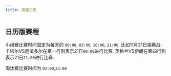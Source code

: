 ```yaml
---
title: 赛程日历
---
```


## 日历版赛程

小组赛比赛时间固定为每天的 `00:00`, `03:00`, `18:00`, `21:00`. 比如11月21日揭幕战: 卡塔尔VS厄瓜多尔在第一行则表示21日`00:00`进行比赛. 英格兰VS伊朗在第四行则表示21日`21:00`进行比赛.

淘汰赛比赛时间为 `03:00`,`23:00`

<BattleCalendar />